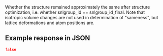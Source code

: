 Whether the structure remained approximately the same after structure optimization, i.e. whether snlgroup\_id == snlgroup\_id\_final. Note that isotropic volume changes are not used in determination of "sameness", but lattice deformations and atom positions are.

## Example response in JSON

```json
false
```

